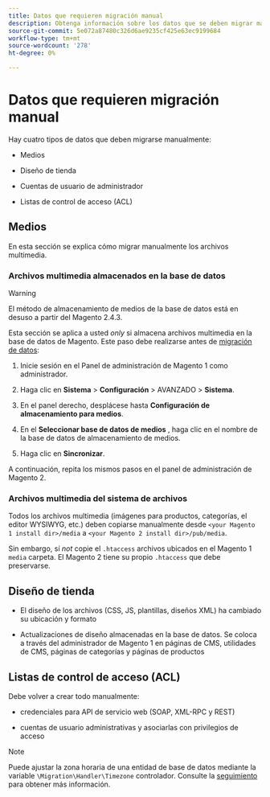 ```yaml
---
title: Datos que requieren migración manual
description: Obtenga información sobre los datos que se deben migrar manualmente durante la migración de datos de Magento 1 a Magento 2 y cómo hacerlo.
source-git-commit: 5e072a87480c326d6ae9235cf425e63ec9199684
workflow-type: tm+mt
source-wordcount: '278'
ht-degree: 0%

---
```



# Datos que requieren migración manual

Hay cuatro tipos de datos que deben migrarse manualmente:

* Medios

* Diseño de tienda

* Cuentas de usuario de administrador

* Listas de control de acceso (ACL)

## Medios

En esta sección se explica cómo migrar manualmente los archivos multimedia.

### Archivos multimedia almacenados en la base de datos

>[!WARNING]
>
>El método de almacenamiento de medios de la base de datos está en desuso a partir del Magento 2.4.3.


Esta sección se aplica a usted *only* si almacena archivos multimedia en la base de datos de Magento. Este paso debe realizarse antes de [migración de datos](data.md):

1. Inicie sesión en el Panel de administración de Magento 1 como administrador.

1. Haga clic en **Sistema** > **Configuración** > AVANZADO > **Sistema**.

1. En el panel derecho, desplácese hasta **Configuración de almacenamiento para medios**.

1. En el **Seleccionar base de datos de medios** , haga clic en el nombre de la base de datos de almacenamiento de medios.

1. Haga clic en **Sincronizar**.

A continuación, repita los mismos pasos en el panel de administración de Magento 2.

### Archivos multimedia del sistema de archivos

Todos los archivos multimedia (imágenes para productos, categorías, el editor WYSIWYG, etc.) deben copiarse manualmente desde `<your Magento 1 install dir>/media` a `<your Magento 2 install dir>/pub/media`.

Sin embargo, sí *not* copie el `.htaccess` archivos ubicados en el Magento 1 `media` carpeta. El Magento 2 tiene su propio `.htaccess` que debe preservarse.

## Diseño de tienda

* El diseño de los archivos (CSS, JS, plantillas, diseños XML) ha cambiado su ubicación y formato

* Actualizaciones de diseño almacenadas en la base de datos. Se coloca a través del administrador de Magento 1 en páginas de CMS, utilidades de CMS, páginas de categorías y páginas de productos

## Listas de control de acceso (ACL)

Debe volver a crear todo manualmente:

* credenciales para API de servicio web (SOAP, XML-RPC y REST)

* cuentas de usuario administrativas y asociarlas con privilegios de acceso

>[!NOTE]
>
>Puede ajustar la zona horaria de una entidad de base de datos mediante la variable `\Migration\Handler\Timezone` controlador. Consulte la [seguimiento](follow-up.md) para obtener más información.
